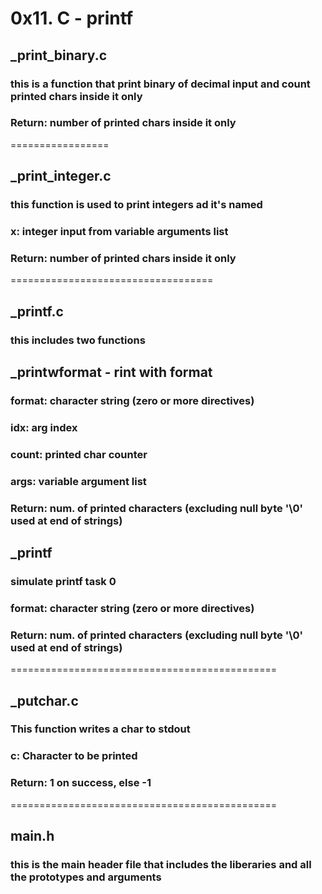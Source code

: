 # 0x11. C - printf

## _print_binary.c 
### this is a function that print binary of decimal input and count printed chars inside it only
### Return: number of printed chars inside it only
=================
## _print_integer.c
### this function is used to print integers ad it's named
### x: integer input from variable arguments list
### Return: number of printed chars inside it only
===================================
## _printf.c
### this includes two functions

## _printwformat - rint with format
### format: character string (zero or more directives)
### idx: arg index
### count: printed char counter
### args: variable argument list
### Return: num. of printed characters (excluding null byte '\0' used at end of strings)

## _printf
### simulate printf task 0
### format: character string (zero or more directives)
### Return: num. of printed characters (excluding null byte '\0' used at end of strings)
==============================================
## _putchar.c
### This function writes a char to stdout
### c: Character to be printed
### Return: 1 on success, else -1
==============================================
## main.h
### this is the main header file that includes the liberaries and all the prototypes and arguments 
